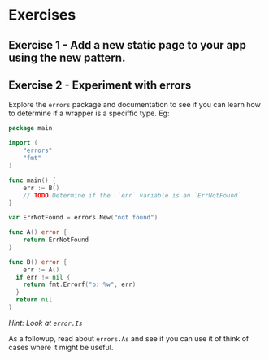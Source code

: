 # Exercises

## Exercise 1 - Add a new static page to your app using the new pattern.

## Exercise 2 - Experiment with errors

Explore the `errors` package and documentation to see if you can learn how
to determine if a wrapper is a speciffic type. Eg:

```go
package main

import (
    "errors"
    "fmt"
)

func main() {
    err := B()
    // TODO Determine if the  `err` variable is an `ErrNotFound`
}

var ErrNotFound = errors.New("not found")

func A() error {
	return ErrNotFound
}

func B() error {
	err := A()
  if err != nil {
  	return fmt.Errorf("b: %w", err)
  }
  return nil
}
```

*Hint: Look at `error.Is`*

As a followup, read about `errors.As` and see if you can use it of think of cases where it might be useful.
